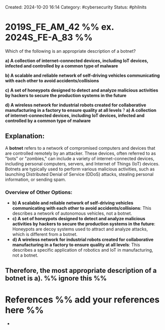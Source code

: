 Created: 2024-10-20 16:14
Category: #cybersecurity 
Status: #philnits



# 2019S_FE_AM_42 %% ex. 2024S_FE-A_83 %%

Which of the following is an appropriate description of a botnet? 

**a) A collection of internet-connected devices, including IoT devices, infected and controlled by a common type of malware** 

**b) A scalable and reliable network of self-driving vehicles communicating with each other to avoid accidents/collisions** 

**c) A set of honeypots designed to detect and analyze malicious activities by hackers to secure the production systems in the future** 

**d) A wireless network for industrial robots created for collaborative manufacturing in a factory to ensure quality at all levels**
?
**a) A collection of internet-connected devices, including IoT devices, infected and controlled by a common type of malware** 
## **Explanation:**

A **botnet** refers to a network of compromised computers and devices that are controlled remotely by an attacker. These devices, often referred to as "bots" or "zombies," can include a variety of internet-connected devices, including personal computers, servers, and Internet of Things (IoT) devices. Botnets are typically used to perform various malicious activities, such as launching Distributed Denial of Service (DDoS) attacks, stealing personal information, or sending spam.

### Overview of Other Options:

- **b) A scalable and reliable network of self-driving vehicles communicating with each other to avoid accidents/collisions**: This describes a network of autonomous vehicles, not a botnet.
- **c) A set of honeypots designed to detect and analyze malicious activities by hackers to secure the production systems in the future**: Honeypots are decoy systems used to attract and analyze attacks, which is different from a botnet.
- **d) A wireless network for industrial robots created for collaborative manufacturing in a factory to ensure quality at all levels**: This describes a specific application of robotics and IoT in manufacturing, not a botnet.

Therefore, the most appropriate description of a botnet is **a)**.
%% ignore this %%
---









# References %% add your references here %%
- 